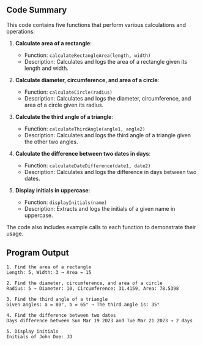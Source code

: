 ## Code Summary

This code contains five functions that perform various calculations and operations:

1. **Calculate area of a rectangle**: 
   - Function: `calculateRectangleArea(length, width)`
   - Description: Calculates and logs the area of a rectangle given its length and width.

2. **Calculate diameter, circumference, and area of a circle**: 
   - Function: `calculateCircle(radius)`
   - Description: Calculates and logs the diameter, circumference, and area of a circle given its radius.

3. **Calculate the third angle of a triangle**: 
   - Function: `calculateThirdAngle(angle1, angle2)`
   - Description: Calculates and logs the third angle of a triangle given the other two angles.

4. **Calculate the difference between two dates in days**: 
   - Function: `calculateDateDifference(date1, date2)`
   - Description: Calculates and logs the difference in days between two dates.

5. **Display initials in uppercase**: 
   - Function: `displayInitials(name)`
   - Description: Extracts and logs the initials of a given name in uppercase.

The code also includes example calls to each function to demonstrate their usage.

## Program Output

```
1. Find the area of a rectangle
Length: 5, Width: 3 → Area = 15

2. Find the diameter, circumference, and area of a circle
Radius: 5 → Diameter: 10, Circumference: 31.4159, Area: 78.5398

3. Find the third angle of a triangle
Given angles: a = 80°, b = 65° → The third angle is: 35°

4. Find the difference between two dates
Days difference between Sun Mar 19 2023 and Tue Mar 21 2023 → 2 days

5. Display initials
Initials of John Doe: JD
